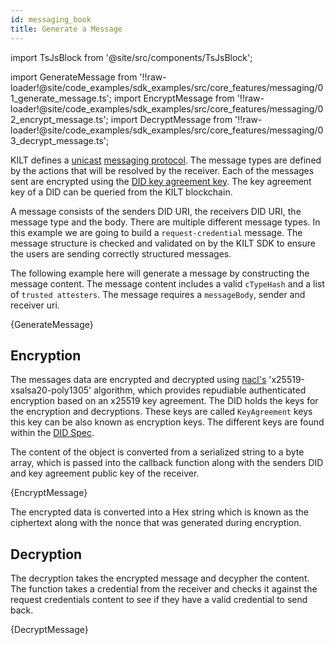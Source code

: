 ```yaml
---
id: messaging_book
title: Generate a Message
---
```


import TsJsBlock from '@site/src/components/TsJsBlock';

import GenerateMessage from '!!raw-loader!@site/code_examples/sdk_examples/src/core_features/messaging/01_generate_message.ts';
import EncryptMessage from '!!raw-loader!@site/code_examples/sdk_examples/src/core_features/messaging/02_encrypt_message.ts';
import DecryptMessage from '!!raw-loader!@site/code_examples/sdk_examples/src/core_features/messaging/03_decrypt_message.ts';

KILT defines a [unicast](https://en.wikipedia.org/wiki/Unicast) [messaging protocol](../../../../concepts/06_messaging.md).
The message types are defined by the actions that will be resolved by the receiver.
Each of the messages sent are encrypted using the [DID key agreement key](https://www.w3.org/TR/did-core/#key-agreement).
The key agreement key of a DID can be queried from the KILT blockchain.

A message consists of the senders DID URI, the receivers DID URI, the message type and the body.
There are multiple different message types.
In this example we are going to build a `request-credential` message.
The message structure is checked and validated on by the KILT SDK to ensure the users are sending correctly structured messages.

The following example here will generate a message by constructing the message content.
The message content includes a valid `cTypeHash` and a list of `trusted attesters`.
The message requires a `messageBody`, sender and receiver uri.

<TsJsBlock>
  {GenerateMessage}
</TsJsBlock>

## Encryption

The messages data are encrypted and decrypted using [nacl's](https://github.com/dchest/tweetnacl-js) 'x25519-xsalsa20-poly1305' algorithm, which provides repudiable authenticated encryption based on an x25519 key agreement.
The DID holds the keys for the encryption and decryptions.
These keys are called `KeyAgreement` keys this key can be also known as encryption keys.
The different keys are found within the [DID Spec](https://www.w3.org/TR/did-core/#verification-relationships).

The content of the object is converted from a serialized string to a byte array, which is passed into the callback function along with the senders DID and key agreement public key of the receiver.

<TsJsBlock>
  {EncryptMessage}
</TsJsBlock>

The encrypted data is converted into a Hex string which is known as the ciphertext along with the nonce that was generated during encryption.

## Decryption

The decryption takes the encrypted message and decypher the content.
The function takes a credential from the receiver and checks it against the request credentials content to see if they have a valid credential to send back.

<TsJsBlock>
  {DecryptMessage}
</TsJsBlock>
